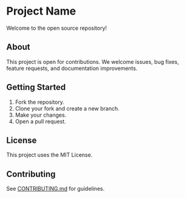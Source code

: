# Project Name

Welcome to the open source repository!

## About

This project is open for contributions. We welcome issues, bug fixes, feature requests, and documentation improvements.

## Getting Started

1. Fork the repository.
2. Clone your fork and create a new branch.
3. Make your changes.
4. Open a pull request.

## License

This project uses the MIT License.

## Contributing

See [CONTRIBUTING.md](CONTRIBUTING.md) for guidelines.